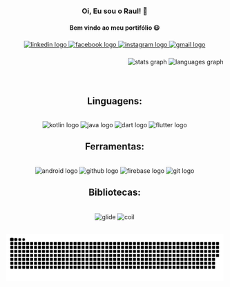 <div align="center">

### Oi, Eu sou o Raul! 👋
#### Bem vindo ao meu portifólio 😃
  
  </div>

  ###
<div align="center">
  <a href="https://www.linkedin.com/in/raulsarai/" target="_blank">
    <img src="https://raw.githubusercontent.com/maurodesouza/profile-readme-generator/master/src/assets/icons/social/linkedin/default.svg" width="130" height="30" alt="linkedin logo"  />
  </a>
  <a href="https://www.facebook.com/raul.msarai" target="_blank">
    <img src="https://raw.githubusercontent.com/maurodesouza/profile-readme-generator/master/src/assets/icons/social/facebook/default.svg" width="130" height="30" alt="facebook logo"  />
  </a>
  <a href="https://www.instagram.com/raul_msarai/" target="_blank">
    <img src="https://raw.githubusercontent.com/maurodesouza/profile-readme-generator/master/src/assets/icons/social/instagram/default.svg" width="130" height="30" alt="instagram logo"  />
  </a>
  <a href="raulmauro.sj@gmail.com" target="_blank">
    <img src="https://raw.githubusercontent.com/maurodesouza/profile-readme-generator/master/src/assets/icons/social/gmail/default.svg" width="130" height="30" alt="gmail logo"  />
  </a>
</div>

###
<div>
  </div>


###
<div align="right">
  <img src="https://github-readme-stats.vercel.app/api?hide_title=false&hide_rank=false&show_icons=true&include_all_commits=true&count_private=true&disable_animations=false&theme=dark&locale=pt-br&hide_border=true&username=raulsarai" height="150" alt="stats graph"  />
  <img src="https://github-readme-stats.vercel.app/api/top-langs?locale=pt-br&hide_title=false&layout=compact&card_width=320&langs_count=10&theme=dark&hide_border=true&username=raulsarai" height="200" alt="languages graph"  />
</div>

###


  
  
<div style="display: inline_block" align="center"><br>
  
 ##
 ## Linguagens:
    
</div>
    
<div style="display: inline_block" align="center"><br>
  

<div align="center">
  <img src="https://cdn.jsdelivr.net/gh/devicons/devicon/icons/kotlin/kotlin-original.svg" height="50" width="120" alt="kotlin logo"  />
  <img src="https://cdn.jsdelivr.net/gh/devicons/devicon/icons/java/java-original.svg" height="50" width="120" alt="java logo"  />
  <img src="https://cdn.jsdelivr.net/gh/devicons/devicon/icons/dart/dart-original.svg" height="50" width="120" alt="dart logo"  />
  <img src="https://cdn.jsdelivr.net/gh/devicons/devicon/icons/flutter/flutter-original.svg" height="50" width="120" alt="flutter logo"  />
</div>

###
  
  ##
  ## Ferramentas:
  
  </div>
  
 <div style="display: inline_block" align="center"><br>
  
  <div align="center">
  <img src="https://cdn.jsdelivr.net/gh/devicons/devicon/icons/android/android-original.svg" height="50" width="120" alt="android logo"  />
  <img src="https://cdn.jsdelivr.net/gh/devicons/devicon/icons/androidstudio/androidstudio-plain-wordmark.svg" height="60" width="100" alt="github logo"  />
  <img src="https://cdn.jsdelivr.net/gh/devicons/devicon/icons/firebase/firebase-plain.svg" height="50" width="120" alt="firebase logo"  />
  <img src="https://cdn.jsdelivr.net/gh/devicons/devicon/icons/git/git-original.svg" height="50" width="120" alt="git logo"  />
</div>

###


##   
## Bibliotecas:
   </div>
  
  <div> 
  
<div style="display: inline_block" align="center"><br>
  
  <img align="center" alt="glide" height="70" width="210" src="https://github.com/bumptech/glide/raw/master/static/glide_logo.png">
  <img align="center" alt="coil" height="50" width="100" src="https://coil-kt.github.io/coil/logo.svg">

  ##
  
  <div> 
    
 
 ![Snake animation](https://github.com/raulsarai/raulsarai/blob/output/github-contribution-grid-snake.svg)
 
</div>
          
          

